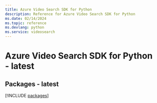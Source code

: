 ```yaml
---
title: Azure Video Search SDK for Python
description: Reference for Azure Video Search SDK for Python
ms.date: 02/14/2024
ms.topic: reference
ms.devlang: python
ms.service: videosearch
---
```

# Azure Video Search SDK for Python - latest
## Packages - latest
[!INCLUDE [packages](video-search-index.md)]